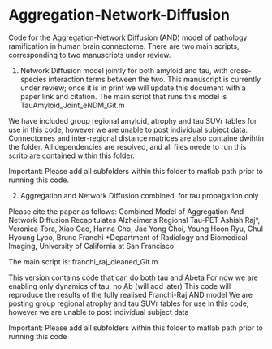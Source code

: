 # Aggregation-Network-Diffusion
Code for the Aggregation-Network Diffusion (AND) model of pathology ramification in human brain connectome. There are two main scripts, corresponding to two manuscripts under review.

1) Network Diffusion model jointly for both amyloid and tau, with cross-species interaction terms between the two. This manuscript is currently under review; once it is in print we will update this document with a paper link and citation. The main script that runs this model is 
TauAmyloid_Joint_eNDM_Git.m

We have included group regional amyloid, atrophy and tau SUVr tables for use in this code, however we are unable to post individual subject data. Connectomes and inter-regional distance matrices are also containe dwihtin the folder. All dependencies are resolved, and all files neede to run this scritp are contained within this folder. 

Important: Please add all subfolders within this folder to matlab path prior to running this code.


2) Aggregation and Network Diffusion combined, for tau propagation only

Please cite the paper as follows:
Combined Model of Aggregation And Network Diffusion Recapitulates Alzheimer’s Regional Tau-PET 
Ashish Raj*, Veronica Tora, Xiao Gao, Hanna Cho, Jae Yong Choi, Young Hoon Ryu, Chul Hyoung Lyoo, Bruno Franchi
*Department of Radiology and Biomedical Imaging, University of California at San Francisco

The main script is: franchi_raj_cleaned_Git.m

This version contains code that can do both tau and Abeta
For now we are enabling only dynamics of tau, no Ab (will add later)
This code will reproduce the results of the fully realised Franchi-Raj AND model
We are posting group regional atrophy and tau SUVr tables for use in this code, however we are unable to post individual subject data

Important: Please add all subfolders within this folder to matlab path prior to running this code
